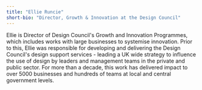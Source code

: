 ```yaml
---
title: "Ellie Runcie"
short-bio: "Director, Growth & Innovation at the Design Council"
---
```


Ellie is Director of Design Council's Growth and Innovation Programmes, which
includes works with large businesses to systemise innovation. Prior to this,
Ellie was responsible for developing and delivering the Design Council's design
support services - leading a UK wide strategy to influence the use of design by
leaders and management teams in the private and public sector. For more than a
decade, this work has delivered impact to over 5000 businesses and hundreds of
teams at local and central government levels.
